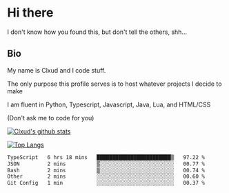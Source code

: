 

# Hi there
I don't know how you found this, but don't tell the others, shh...

## Bio
My name is Clxud and I code stuff.

The only purpose this profile serves is to host whatever projects I decide to make

I am fluent in Python, Typescript, Javascript, Java, Lua, and HTML/CSS



(Don't ask me to code for you)

[![Clxud's github stats](https://github-readme-stats.vercel.app/api?username=cloudwithax&count_private=true&theme=dark&show_icons=true)](https://github.com/anuraghazra/github-readme-stats) 

[![Top Langs](https://github-readme-stats.vercel.app/api/top-langs/?username=cloudwithax&theme=dark)](https://github.com/anuraghazra/github-readme-stats)

<!--START_SECTION:waka-->

```txt
TypeScript   6 hrs 18 mins   ████████████████████████▒   97.22 %
JSON         2 mins          ▒░░░░░░░░░░░░░░░░░░░░░░░░   00.77 %
Bash         2 mins          ▒░░░░░░░░░░░░░░░░░░░░░░░░   00.74 %
Other        2 mins          ░░░░░░░░░░░░░░░░░░░░░░░░░   00.60 %
Git Config   1 min           ░░░░░░░░░░░░░░░░░░░░░░░░░   00.37 %
```

<!--END_SECTION:waka-->







